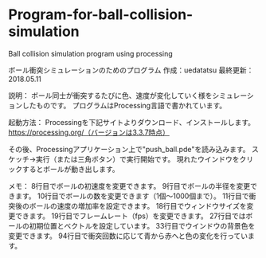 # Program-for-ball-collision-simulation
Ball collision simulation program using processing

ボール衝突シミュレーションのためのプログラム
作成：uedatatsu
最終更新：2018.05.11

説明：
ボール同士が衝突するたびに色、速度が変化していく様をシミュレーションしたものです。
プログラムはProcessing言語で書かれています。


起動方法：
Processingを下記サイトよりダウンロード、インストールします。
https://processing.org/（バージョンは3.3.7時点）

その後、Processingアプリケーション上で"push_ball.pde"を読み込みます。
スケッチ→実行（または三角ボタン）で実行開始です。
現れたウインドウをクリックするとボールが動き出します。


メモ：
8行目でボールの初速度を変更できます。
9行目でボールの半径を変更できます。
10行目でボールの数を変更できます（1個～1000個まで）。
11行目で衝突後のボールの速度の増加率を設定できます。
18行目でウィンドウサイズを変更できます。
19行目でフレームレート（fps）を変更できます。
27行目ではボールの初期位置とベクトルを設定しています。
33行目でウインドウの背景色を変更できます。
94行目で衝突回数に応じて青から赤へと色の変化を行っています。



